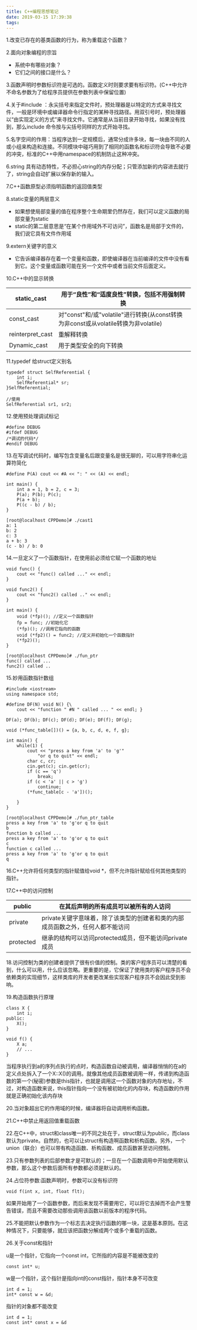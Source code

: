 ```yaml
---
title: C++编程思想笔记
date: 2019-03-15 17:39:38
tags:
---
```


1.改变已存在的基类函数的行为，称为重载这个函数？

2.面向对象编程的宗旨

- 系统中有哪些对象？
- 它们之间的接口是什么？

3.函数声明时参数标识符是可选的。函数定义时则要求要有标识符。(C++中允许不命名参数为了给程序员提供在参数列表中保留位置)

4.关于#include ：永尖括号来指定文件时，预处理器是以特定的方式来寻找文件，一般是环境中或编译器命令行指定的某种寻找路径。用双引号时，预处理器以“由实现定义的方式”来寻找文件。它通常是从当前目录开始寻找，如果没有找到，那么include 命令按与尖括号同样的方式开始寻找。

5.名字空间的作用：当程序达到一定规模后，通常分成许多块，每一块由不同的人或小组来构造和连接。不同模块中碰巧用到了相同的函数名和标识符会导致不必要的冲突，标准的C++中用namespace的机制防止这种冲突。

6.string 具有动态特性，不必担心string的内存分配；只管添加新的内容进去就行了，string会自动扩展以保存新的输入。

7.C++函数原型必须指明函数的返回值类型

8.static变量的两层意义

- 如果想使局部变量的值在程序整个生命期里仍然存在，我们可以定义函数的局部变量为static
- static的第二层意思是“在某个作用域外不可访问”，函数名是局部于文件的，我们说它具有文件作用域

9.extern关键字的意义

- 它告诉编译器存在着一个变量和函数，即使编译器在当前编译的文件中没有看到它。这个变量或函数可能在另一个文件中或者当前文件后面定义。

10.C++中的显示转换

| static_cast      | 用于“良性”和“适度良性”转换，包括不用强制转换                 |
| ---------------- | ------------------------------------------------------------ |
| const_cast       | 对"const"和/或"volatile"进行转换(从const转换为非const或从volatile转换为非volatile) |
| reinterpret_cast | 重解释转换                                                   |
| Dynamic_cast     | 用于类型安全的向下转换                                       |

11.typedef 给struct定义别名

```
typedef struct SelfReferential {
 	int i;
    SelfReferential* sr;
}SelfReferential;

//使用
SelfReferential sr1, sr2;
```

12.使用预处理调试标记

```
#define DEBUG
#ifdef DEBUG
/*调试的代码*/
#endif DEBUG
```

13.在写调试代码时，编写包含变量名后跟变量名是很无聊的，可以用字符串化运算符简化

```
#define P(A) cout << #A << ": " << (A) << endl;
```

```
int main() {
    int a = 1, b = 2, c = 3;
    P(a); P(b); P(c);
    P(a + b);
    P((c - b) / b);
}
```

```
[root@localhost CPPDemo]# ./cast1 
a: 1
b: 2
c: 3
a + b: 3
(c - b) / b: 0
```

14.一旦定义了一个函数指针，在使用前必须给它赋一个函数的地址

```
void func() {
    cout << "func() called ..." << endl;
}

void func2() {
    cout << "func2() called .." << endl;
}

int main() {
    void (*fp)(); //定义一个函数指针
    fp = func; //初始化它
    (*fp)(); //调用它指向的函数
    void (*fp2)() = func2; //定义并初始化一个函数指针
    (*fp2)();
}
```

```
[root@localhost CPPDemo]# ./fun_ptr 
func() called ...
func2() called ..
```

15.妙用函数指针数组

```
#include <iostream>
using namespace std;

#define DF(N) void N() {\ 
    cout << "function " #N " called ... " << endl; }

DF(a); DF(b); DF(c); DF(d); DF(e); DF(f); DF(g);

void (*func_table[])() = {a, b, c, d, e, f, g};

int main() {
    while(1) {
        cout << "press a key from 'a' to 'g'"
            "or q to quit" << endl;
        char c, cr;
        cin.get(c); cin.get(cr);
        if (c == 'q')
            break;
        if (c < 'a' || c > 'g')
            continue;
        (*func_table[c - 'a'])();

    }
}

[root@localhost CPPDemo]# ./fun_ptr_table 
press a key from 'a' to 'g'or q to quit
b
function b called ... 
press a key from 'a' to 'g'or q to quit
c
function c called ... 
press a key from 'a' to 'g'or q to quit
q
```

16.C++允许将任何类型的指针赋值给void *，但不允许指针赋给任何其他类型的指针。

17.C++中的访问控制

| public    | 在其后声明的所有成员可以被所有的人访问                       |
| --------- | ------------------------------------------------------------ |
| private   | private关键字意味着，除了该类型的创建者和类的内部成员函数之外，任何人都不能访问 |
| protected | 继承的结构可以访问protected成员，但不能访问private成员       |

18.访问控制为类的创建者提供了很有价值的控制。类的客户程序员可以清楚的看到，什么可以用，什么应该忽略。更重要的是，它保证了使用类的客户程序员不会依赖类的实现细节，这样类库的开发者更改某些实现客户程序员不会因此受到影响。

19.构造函数执行原理

```
class X {
    int i;
public:
	X();
}

void f() {
    X a;
    // ...
}
```

当程序执行到a的序列点执行的点时，构造函数自动被调用，编译器悄悄的在a的定义点处拆入了一个X::X()的调用。就像其他成员函数被调用一样，传递到构造函数的第一个(秘密)参数是this指针，也就是调用这一个函数对象的内存地址，不过，对构造函数来说，this指针指向一个没有被初始化的内存块，构造函数的作用就是正确初始化该内存块

20.当对象超出它的作用域的时候，编译器将自动调用析构函数。

21.C++中禁止用返回值重载函数

22.在C++中，struct和class唯一的不同之处在于，struct默认为public，而class默认为private。自然的，也可以让struct有构造啊函数和析构函数。另外，一个union（联合）也可以带有构造函数、析构函数、成员函数甚至访问控制。

23.只有参数列表的后部参数才是可默认的；一旦在一个函数调用中开始使用默认参数，那么这个参数后面所有参数都必须是默认的。

24.占位符参数:函数声明时，参数可以没有标识符

```
void f(int x, int, float flt);
```

如果开始用了一个函数参数，而后来发现不需要用它，可以将它去掉而不会产生警告错误，而且不需要改动那些调用该函数以前版本的程序代码。

25.不能把默认参数作为一个标志去决定执行函数的哪一块，这是基本原则。在这种情况下，只要能够，就应该把函数分解成两个或多个重载的函数。

26.关于const和指针

u是一个指针，它指向一个const int，它所指的内容是不能被改变的

```
const int* u;
```

w是一个指针，这个指针是指向int的const指针，指针本身不可改变

```
int d = 1;
int* const w = &d;
```

指针的对象都不能改变

```
int d = 1;
const int* const x = &d
```

